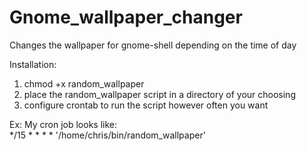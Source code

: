 Gnome_wallpaper_changer
=======================

Changes the wallpaper for gnome-shell depending on the time of day

Installation:  
1) chmod +x random_wallpaper  
2) place the random_wallpaper script in a directory of your choosing  
3) configure crontab to run the script however often you want  
  
Ex: My cron job looks like:  
*/15 * * * * '/home/chris/bin/random_wallpaper'  

